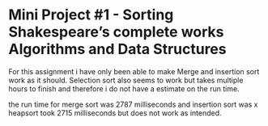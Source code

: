# Mini Project #1 - Sorting Shakespeare’s complete works Algorithms and Data Structures

For this assignment i have only been able to make Merge and insertion sort work as it should. Selection sort also seems to work but takes multiple hours to finish and therefore i do not have a estimate on the run time.

the run time for merge sort was 2787 milliseconds and insertion sort was x
heapsort took 2715 milliseconds but does not work as intended. 

